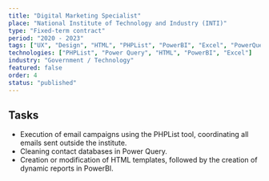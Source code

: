 ```yaml
---
title: "Digital Marketing Specialist"
place: "National Institute of Technology and Industry (INTI)"
type: "Fixed-term contract"
period: "2020 - 2023"
tags: ["UX", "Design", "HTML", "PHPList", "PowerBI", "Excel", "PowerQuery", "Newsletter", "Form campaigns"]
technologies: ["PHPList", "Power Query", "HTML", "PowerBI", "Excel"]
industry: "Government / Technology"
featured: false
order: 4
status: "published"
---
```


## Tasks

- Execution of email campaigns using the PHPList tool, coordinating all emails sent outside the institute.
- Cleaning contact databases in Power Query.
- Creation or modification of HTML templates, followed by the creation of dynamic reports in PowerBI.